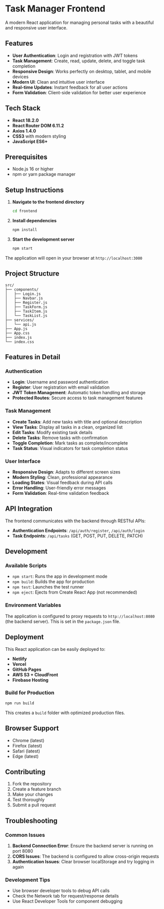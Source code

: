 # Task Manager Frontend

A modern React application for managing personal tasks with a beautiful and responsive user interface.

## Features

- **User Authentication**: Login and registration with JWT tokens
- **Task Management**: Create, read, update, delete, and toggle task completion
- **Responsive Design**: Works perfectly on desktop, tablet, and mobile devices
- **Modern UI**: Clean and intuitive user interface
- **Real-time Updates**: Instant feedback for all user actions
- **Form Validation**: Client-side validation for better user experience

## Tech Stack

- **React 18.2.0**
- **React Router DOM 6.11.2**
- **Axios 1.4.0**
- **CSS3** with modern styling
- **JavaScript ES6+**

## Prerequisites

- Node.js 16 or higher
- npm or yarn package manager

## Setup Instructions

1. **Navigate to the frontend directory**
   ```bash
   cd frontend
   ```

2. **Install dependencies**
   ```bash
   npm install
   ```

3. **Start the development server**
   ```bash
   npm start
   ```

The application will open in your browser at `http://localhost:3000`

## Project Structure

```
src/
├── components/
│   ├── Login.js
│   ├── Navbar.js
│   ├── Register.js
│   ├── TaskForm.js
│   ├── TaskItem.js
│   └── TaskList.js
├── services/
│   └── api.js
├── App.js
├── App.css
├── index.js
└── index.css
```

## Features in Detail

### Authentication
- **Login**: Username and password authentication
- **Register**: User registration with email validation
- **JWT Token Management**: Automatic token handling and storage
- **Protected Routes**: Secure access to task management features

### Task Management
- **Create Tasks**: Add new tasks with title and optional description
- **View Tasks**: Display all tasks in a clean, organized list
- **Edit Tasks**: Modify existing task details
- **Delete Tasks**: Remove tasks with confirmation
- **Toggle Completion**: Mark tasks as complete/incomplete
- **Task Status**: Visual indicators for task completion status

### User Interface
- **Responsive Design**: Adapts to different screen sizes
- **Modern Styling**: Clean, professional appearance
- **Loading States**: Visual feedback during API calls
- **Error Handling**: User-friendly error messages
- **Form Validation**: Real-time validation feedback

## API Integration

The frontend communicates with the backend through RESTful APIs:

- **Authentication Endpoints**: `/api/auth/register`, `/api/auth/login`
- **Task Endpoints**: `/api/tasks` (GET, POST, PUT, DELETE, PATCH)

## Development

### Available Scripts

- `npm start`: Runs the app in development mode
- `npm build`: Builds the app for production
- `npm test`: Launches the test runner
- `npm eject`: Ejects from Create React App (not recommended)

### Environment Variables

The application is configured to proxy requests to `http://localhost:8080` (the backend server). This is set in the `package.json` file.

## Deployment

This React application can be easily deployed to:

- **Netlify**
- **Vercel**
- **GitHub Pages**
- **AWS S3 + CloudFront**
- **Firebase Hosting**

### Build for Production

```bash
npm run build
```

This creates a `build` folder with optimized production files.

## Browser Support

- Chrome (latest)
- Firefox (latest)
- Safari (latest)
- Edge (latest)

## Contributing

1. Fork the repository
2. Create a feature branch
3. Make your changes
4. Test thoroughly
5. Submit a pull request

## Troubleshooting

### Common Issues

1. **Backend Connection Error**: Ensure the backend server is running on port 8080
2. **CORS Issues**: The backend is configured to allow cross-origin requests
3. **Authentication Issues**: Clear browser localStorage and try logging in again

### Development Tips

- Use browser developer tools to debug API calls
- Check the Network tab for request/response details
- Use React Developer Tools for component debugging
